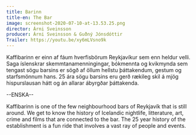 ```yaml
---
title: Barinn
title-en: The Bar
image: screenshot-2020-07-10-at-13.53.25.png
director: Árni Sveinsson
producer: Árni Sveinsson & Guðný Jónsdóttir
Trailer: https://youtu.be/xy6mLVsno9k
---
```

Kaffibarinn er einn af fáum hverfisbörum Reykjavíkur sem enn heldur velli. Saga íslenskrar skemmtanamenningingar, bókmennta og kvikmynda sem tengast sögu barsins er sögð af öllum hellstu þáttakendum, gestum og starfsmönnum hans. 25 ára sögu barsins eru gerð rækileg skil á mjög hispurslausan hátt og án allarar ábyrgðar þáttakenda.

\--ENSKA--

Kaffibarinn is one of the few neighbourhood bars of Reykjavík that is still around. We get to know the history of Icelandic nightlife, litterature, art, crime and films that are connected to the bar. The 25 year history of the establishment is a fun ride that involves a vast ray of people and events.